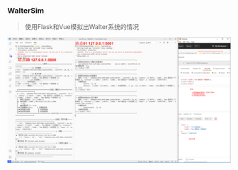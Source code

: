 <!--
 * @Author: Theo_hui
 * @Date: 2020-10-12 14:04:12
 * @Descripttion: 
-->
### WalterSim

> 使用Flask和Vue模拟出Walter系统的情况

![](./imgs/site2.png)